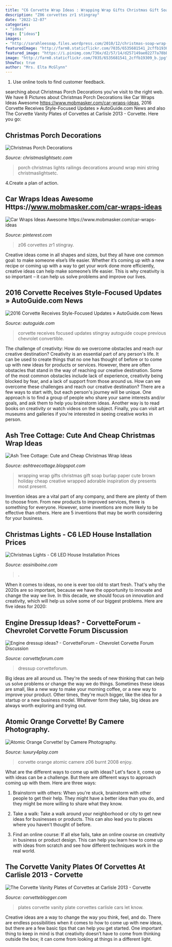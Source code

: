 ```yaml
---
title: "C6 Corvette Wrap Ideas : Wrapping Wrap Gifts Christmas Gift Soap Burlap Paper Cute Brown Holiday Cheap Creative Wrapped Adorable Inspiration Diy Presents Most Present"
description: "Z06 corvettes zr1 stingray"
date: "2022-12-07"
categories:
- "ideas"
tags: ["ideas"]
images:
- "http://sarahleesoap.files.wordpress.com/2010/12/christmas-soap-wrap-1.jpg"
featuredImage: "http://farm8.staticflickr.com/7035/6535681541_2cffb19309_b.jpg"
featured_image: "https://i.pinimg.com/736x/d2/57/14/d257149ae02277a78bbfc6c96eb146de.jpg"
image: "http://farm8.staticflickr.com/7035/6535681541_2cffb19309_b.jpg"
ShowToc: true
author: "Mrs. Elta McGlynn"
---
```



1. Use online tools to find customer feedback.

	

		
searching about Christmas Porch Decorations you've visit to the right web. We have 8 Pictures about Christmas Porch Decorations like Car Wraps Ideas Awesome https://www.mobmasker.com/car-wraps-ideas, 2016 Corvette Receives Style-Focused Updates » AutoGuide.com News and also The Corvette Vanity Plates of Corvettes at Carlisle 2013 - Corvette. Here you go:
		
    
## Christmas Porch Decorations

<img loading=lazy src="https://cdn.christmaslightsetc.com/images/CategoryDetail/40627/mini-porch-lights.jpg" onerror="this.onerror=null;this.src='https://tse1.mm.bing.net/th?id=OIP.vJEewObE_7viGO5K8ogLywHaEL&amp;pid=15.1';" alt="Christmas Porch Decorations">

_Source: christmaslightsetc.com_

>porch christmas lights railings decorations around wrap mini string christmaslightsetc. 

	

4.Create a plan of action.

    
## Car Wraps Ideas Awesome Https://www.mobmasker.com/car-wraps-ideas

<img loading=lazy src="https://i.pinimg.com/736x/d2/57/14/d257149ae02277a78bbfc6c96eb146de.jpg" onerror="this.onerror=null;this.src='https://tse4.mm.bing.net/th?id=OIP.EeIDy1tnkuk9y7NdoCEOzwHaHT&amp;pid=15.1';" alt="Car Wraps Ideas Awesome https://www.mobmasker.com/car-wraps-ideas">

_Source: pinterest.com_

>z06 corvettes zr1 stingray. 

	

Creative ideas come in all shapes and sizes, but they all have one common goal: to make someone else’s life easier. Whether it’s coming up with a new recipe or coming up with a way to get your work done more efficiently, creative ideas can help make someone’s life easier. This is why creativity is so important – it can help us solve problems and improve our lives.

    
## 2016 Corvette Receives Style-Focused Updates » AutoGuide.com News

<img loading=lazy src="https://www.autoguide.com/blog/wp-content/gallery/2016-chevrolet-corvette-stingray-coupe-and-convertible/2016-Chevrolet-Corvette-JetBlackSuede-019.jpg" onerror="this.onerror=null;this.src='https://tse3.mm.bing.net/th?id=OIP.hfus_9niV1D-wm1x2Q8OmQHaE8&amp;pid=15.1';" alt="2016 Corvette Receives Style-Focused Updates » AutoGuide.com News">

_Source: autoguide.com_

>corvette receives focused updates stingray autoguide coupe previous chevrolet convertible. 

	

The challenge of creativity: How do we overcome obstacles and reach our creative destination?
Creativity is an essential part of any person's life. It can be used to create things that no one has thought of before or to come up with new ideas for products or services. However, there are often obstacles that stand in the way of reaching our creative destination. Some of the most common obstacles include lack of experience, creativity being blocked by fear, and a lack of support from those around us. How can we overcome these challenges and reach our creative destination? There are a few ways to start with, but each person's journey will be unique. One approach is to find a group of people who share your same interests and/or goals, and ask them to help you brainstorm ideas. Another way is to read books on creativity or watch videos on the subject. Finally, you can visit art museums and galleries if you're interested in seeing creative works in person.

    
## Ash Tree Cottage: Cute And Cheap Christmas Wrap Ideas

<img loading=lazy src="http://sarahleesoap.files.wordpress.com/2010/12/christmas-soap-wrap-1.jpg" onerror="this.onerror=null;this.src='https://tse1.mm.bing.net/th?id=OIP.7dRa19FbiPrjEDsmNAnDEAHaFj&amp;pid=15.1';" alt="Ash Tree Cottage: Cute and Cheap Christmas Wrap Ideas">

_Source: ashtreecottage.blogspot.com_

>wrapping wrap gifts christmas gift soap burlap paper cute brown holiday cheap creative wrapped adorable inspiration diy presents most present. 

	

Invention ideas are a vital part of any company, and there are plenty of them to choose from. From new products to improved services, there is something for everyone. However, some inventions are more likely to be effective than others. Here are 5 inventions that may be worth considering for your business.

    
## Christmas Lights - C6 LED House Installation Prices

<img loading=lazy src="https://www.assiniboine.com/wp-content/uploads/2015/08/IMG_7837-1024x890.jpg" onerror="this.onerror=null;this.src='https://tse2.mm.bing.net/th?id=OIP.kABh4eLAXgR09colmWi70QHaGb&amp;pid=15.1';" alt="Christmas Lights - C6 LED House Installation Prices">

_Source: assiniboine.com_

>. 

	

When it comes to ideas, no one is ever too old to start fresh. That's why the 2020s are so important, because we have the opportunity to innovate and change the way we live. In this decade, we should focus on innovation and creativity, which will help us solve some of our biggest problems. Here are five ideas for 2020:

    
## Engine Dressup Ideas? - CorvetteForum - Chevrolet Corvette Forum Discussion

<img loading=lazy src="https://www.corvetteforum.com/forums/attachments/c6-corvette-general-discussion/48096191d1495454020-engine-dressup-ideas-img_9155_zpsazjflkwu.jpg" onerror="this.onerror=null;this.src='https://tse2.mm.bing.net/th?id=OIP.irQhXXLJ1CS0W2KS0HDhPwHaE8&amp;pid=15.1';" alt="Engine dressup ideas? - CorvetteForum - Chevrolet Corvette Forum Discussion">

_Source: corvetteforum.com_

>dressup corvetteforum. 

	

Big ideas are all around us. They're the seeds of new thinking that can help us solve problems or change the way we do things. Sometimes these ideas are small, like a new way to make your morning coffee, or a new way to improve your product. Other times, they're much bigger, like the idea for a startup or a new business model. Whatever form they take, big ideas are always worth exploring and trying out.

    
## Atomic Orange Corvette! By Camere Photography.

<img loading=lazy src="http://farm8.staticflickr.com/7035/6535681541_2cffb19309_b.jpg" onerror="this.onerror=null;this.src='https://tse1.mm.bing.net/th?id=OIP.gUbJYOLzKdURXpPI4BJingHaE8&amp;pid=15.1';" alt="Atomic Orange Corvette! by Camere Photography.">

_Source: luxury4play.com_

>corvette orange atomic camere z06 burnt 2008 enjoy. 

	

What are the different ways to come up with ideas?
Let's face it, come up with ideas can be a challenge. But there are different ways to approach coming up with them. Here are three ways: 
1. Brainstorm with others: When you're stuck, brainstorm with other people to get their help. They might have a better idea than you do, and they might be more willing to share what they know.

2. Take a walk: Take a walk around your neighborhood or city to get new ideas for businesses or products. This can also lead you to places where you haven't thought of before.

3. Find an online course: If all else fails, take an online course on creativity in business or product design. This can help you learn how to come up with ideas from scratch and see how different techniques work in the real world.

    
## The Corvette Vanity Plates Of Corvettes At Carlisle 2013 - Corvette

<img loading=lazy src="http://www.corvetteblogger.com/images/content/2013/090413_7.jpg" onerror="this.onerror=null;this.src='https://tse1.mm.bing.net/th?id=OIP.0LQRiHr17XfTc2SNzIOf0gHaE8&amp;pid=15.1';" alt="The Corvette Vanity Plates of Corvettes at Carlisle 2013 - Corvette">

_Source: corvetteblogger.com_

>plates corvette vanity plate corvettes carlisle cars let know. 

	

Creative ideas are a way to change the way you think, feel, and do. There are endless possibilities when it comes to how to come up with new ideas, but there are a few basic tips that can help you get started. One important thing to keep in mind is that creativity doesn’t have to come from thinking outside the box; it can come from looking at things in a different light.

